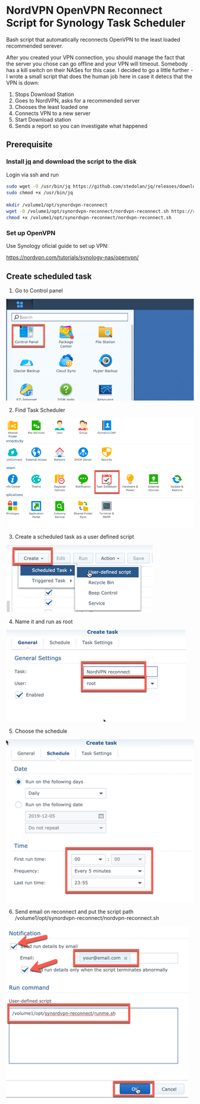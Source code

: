 # NordVPN OpenVPN Reconnect Script for Synology Task Scheduler

Bash script that automatically reconnects OpenVPN to the least loaded
recommended serever.

After you created your VPN connection, you should manage the fact that the
server you chose can go offline and your VPN will timeout. Somebody has a kill
switch on their NASes for this case. I decided to go a little further - I wrote
a small script that does the human job here in case it detecs that the VPN is
down:

1. Stops Download Station
1. Goes to NordVPN, asks for a recommended server
1. Chooses the least loaded one
1. Connects VPN to a new server
1. Start Download station
1. Sends a report so you can investigate what happened

## Prerequisite

### Install [jq](https://stedolan.github.io/jq/) and download the script to the disk

Login via ssh and run

```bash
sudo wget -O /usr/bin/jq https://github.com/stedolan/jq/releases/download/jq-1.6/jq-linux32
sudo chmod +x /usr/bin/jq

mkdir /volume1/opt/synordvpn-reconnect
wget -O /volume1/opt/synordvpn-reconnect/nordvpn-reconnect.sh https://raw.githubusercontent.com/korjik/synordvpn-reconnect/master/nordvpn-reconnect.sh
chmod +x /volume1/opt/synordvpn-reconnect/nordvpn-reconnect.sh
```

### Set up OpenVPN

Use Synology oficial guide to set up VPN:

https://nordvpn.com/tutorials/synology-nas/openvpn/

## Create scheduled task

1. Go to Control panel

  ![1](media/1.png)

2. Find Task Scheduler

  ![2](media/2.png)

3. Create a scheduled task as a user defined script

  ![3](media/3.png)

4. Name it and run as root

  ![4](media/4.png)

5. Choose the schedule

  ![5](media/5.png)

6. Send email on reconnect and put the script path
  /volume1/opt/synordvpn-reconnect/nordvpn-reconnect.sh

  ![6](media/6.png)
